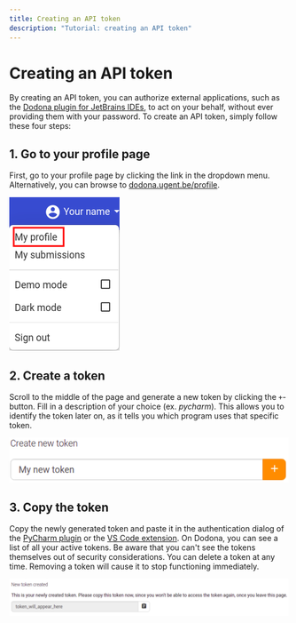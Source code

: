 ```yaml
---
title: Creating an API token
description: "Tutorial: creating an API token"
---
```

# Creating an API token

By creating an API token, you can authorize external applications, such as the [Dodona plugin for JetBrains IDEs](https://plugins.jetbrains.com/plugin/11166-dodona), to act on your behalf, without ever providing them with your password. To create an API token, simply follow these four steps:

## 1. Go to your profile page

First, go to your profile page by clicking the link in the dropdown menu. Alternatively, you can browse to [dodona.ugent.be/profile](https://dodona.ugent.be/profile).

![My Profile](./my-profile.png)

## 2. Create a token

Scroll to the middle of the page and generate a new token by clicking the `+`-button. Fill in a description of your choice (ex. _pycharm_). This allows you to identify the token later on, as it tells you which program uses that specific token.

![Create a token](./create-new-token.png)

## 3. Copy the token

Copy the newly generated token and paste it in the authentication dialog of the [PyCharm plugin](../pycharm-plugin) or the [VS Code extension](../vs-code-extension). On Dodona, you can see a list of all your active tokens. Be aware that you can't see the tokens themselves out of security considerations. You can delete a token at any time. Removing a token will cause it to stop functioning immediately.

![Token generated](./token-generated.png)
